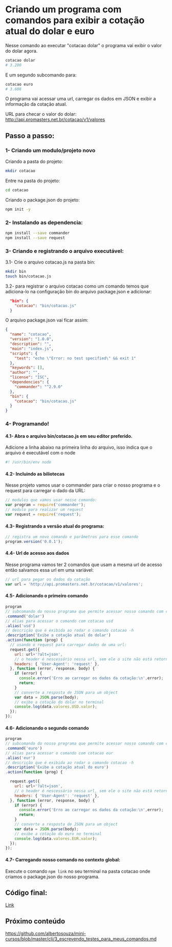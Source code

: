 # Criando um programa com comandos para exibir a cotação atual do dolar e euro

Nesse comando ao executar "cotacao dolar" o programa vai exibir o valor do dolar agora.

```sh
cotacao dolar
# 3.200
```

E um segundo subcomando para: 

```sh
cotacao euro
# 3.608
```

O programa vai acessar uma url, carregar os dados em JSON e exibir a informação da cotação atual.

URL para checar o valor do dolar: http://api.promasters.net.br/cotacao/v1/valores

## Passo a passo:

### 1- Criando um modulo/projeto novo

Criando a pasta do projeto:

```sh
mkdir cotacao
```

Entre na pasta do projeto: 

```sh
cd cotacao
```

Criando o package.json do projeto:

```sh
npm init -y
```

### 2- Instalando as dependencia:

```sh
npm install --save commander
npm install --save request
```

### 3- Criando e registrando o arquivo executável:

3.1- Crie o arquivo cotacao.js na pasta bin:

```sh
mkdir bin
touch bin/cotacao.js
```

3.2- para registrar o arquivo cotacao como um comando temos que adiciona-lo na configuração bin do arquivo package.json e adicionar:
```json
  "bin": {
    "cotacao": "bin/cotacao.js"
  }
```

O arquivo package.json vai ficar assim:

```json
{
  "name": "cotacao",
  "version": "1.0.0",
  "description": "",
  "main": "index.js",
  "scripts": {
    "test": "echo \"Error: no test specified\" && exit 1"
  },
  "keywords": [],
  "author": "",
  "license": "ISC",
  "dependencies": {
    "commander": "^2.9.0"
  },
  "bin": {
    "cotacao": "bin/cotacao.js"
  }
}
```

### 4- Programando!

#### 4.1- Abra o arquivo **bin/cotacao.js** em seu editor preferido.

Adicione a linha abaixo na primeira linha do arquivo, isso indica que o arquivo é executável com o node

```js
#! /usr/bin/env node
```

#### 4.2- Incluindo as biliotecas

Nesse projeto vamos usar o commander para criar o nosso programa e o request para carregar o dado da URL:

```js
// modulos que vamos usar nesse comando:
var program = require('commander');
// modulo para realizar um request
var request = require('request');
```

#### 4.3- Registrando a versão atual do programa:

```js
// registra um novo comando e parâmetros para esse comando
program.version('0.0.1');
```

#### 4.4- Url de acesso aos dados

Nesse programa vamos ter 2 comandos que usam a mesma url de acesso então salvamos essa url em uma variável:

```js
// url para pegar os dados da cotação
var url = 'http://api.promasters.net.br/cotacao/v1/valores';
```

#### 4.5- Adicionando o primeiro comando

```js
program
// subcomando do nosso programa que permite acessar nosso comando com cotacao dolar
.command('dolar')
// alias para acessar o comando com cotacao usd
.alias('usd')
// descrição que é exibida ao rodar o comando cotacao -h
.description('Exibe a cotação atual do dolar')
.action(function (prog) {
  // usando o request para carregar dados de uma url:
  request.get({
    url: url+'?alt=json',
    // o header é nescessário nessa url, sem ele o site não está retornando nada
    headers: { 'User-Agent': 'request' },
  }, function (error, response, body) {
    if (error) {
      console.error('Erro ao carregar os dados da cotação:\n',error);
      return;
    }
    // converte a resposta de JSON para um object
    var data = JSON.parse(body);
    // exibe a cotação do dolar no terminal
    console.log(data.valores.USD.valor);
  });
});

```

#### 4.6- Adicionando o segundo comando

```js
program
// subcomando do nosso programa que permite acessar nosso comando com cotacao do euro
.command('euro')
// alias para acessar o comando com cotacao eur
.alias('eur')
// descrição que é exibida ao rodar o comando cotacao -h
.description('Exibe a cotação atual do euro')
.action(function (prog) {

  request.get({
    url: url+'?alt=json',
    // o header é nescessário nessa url, sem ele o site não está retornando nada
    headers: { 'User-Agent': 'request' },
  }, function (error, response, body) {
    if (error) {
      console.error('Erro ao carregar os dados da cotação:\n',error);
      return;
    }
    // converte a resposta de JSON para um object
    var data = JSON.parse(body);
    // exibe a cotação do euro no terminal
    console.log(data.valores.EUR.valor);
  });
});
```

#### 4.7- Carregando nosso comando no contexto global:

Execute o comando `npm link` no seu terminal na pasta cotacao onde criamos o package.json do nosso programa.

## Código final:

[Link](cotacao/bin/cotacao.js)


## Próximo conteúdo

https://github.com/albertosouza/mini-cursos/blob/master/cli/3_escrevendo_testes_para_meus_comandos.md
